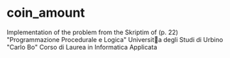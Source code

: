 coin_amount
===========

Implementation of the problem from the Skriptim of (p. 22) "Programmazione Procedurale e Logica" Universita degli Studi di Urbino "Carlo Bo" Corso di Laurea in Informatica Applicata
